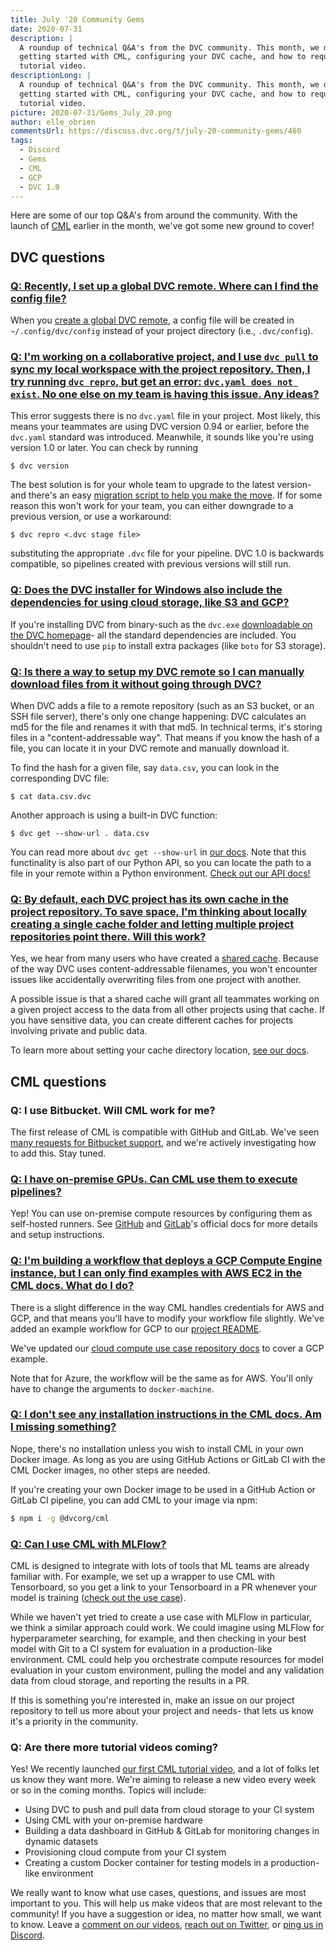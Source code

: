 ```yaml
---
title: July '20 Community Gems
date: 2020-07-31
description: |
  A roundup of technical Q&A's from the DVC community. This month, we discuss 
  getting started with CML, configuring your DVC cache, and how to request a 
  tutorial video.
descriptionLong: |
  A roundup of technical Q&A's from the DVC community. This month, we discuss 
  getting started with CML, configuring your DVC cache, and how to request a 
  tutorial video.
picture: 2020-07-31/Gems_July_20.png
author: elle_obrien
commentsUrl: https://discuss.dvc.org/t/july-20-community-gems/460
tags:
  - Discord
  - Gems
  - CML
  - GCP
  - DVC 1.0
---
```


Here are some of our top Q&A's from around the community. With the launch of
[CML](https://cml.dev) earlier in the month, we've got some new ground to cover!

## DVC questions

### [Q: Recently, I set up a global DVC remote. Where can I find the config file?](https://discordapp.com/channels/485586884165107732/563406153334128681/717673618217238598)

When you
[create a global DVC remote](https://dvc.org/doc/command-reference/remote/list#options),
a config file will be created in `~/.config/dvc/config` instead of your project
directory (i.e., `.dvc/config`).

### [Q: I'm working on a collaborative project, and I use `dvc pull` to sync my local workspace with the project repository. Then, I try running `dvc repro`, but get an error: `dvc.yaml does not exist`. No one else on my team is having this issue. Any ideas?](https://discordapp.com/channels/485586884165107732/485596304961962003/731188065078345799)

This error suggests there is no `dvc.yaml` file in your project. Most likely,
this means your teammates are using DVC version 0.94 or earlier, before the
`dvc.yaml` standard was introduced. Meanwhile, it sounds like you're using
version 1.0 or later. You can check by running

```dvc
$ dvc version
```

The best solution is for your whole team to upgrade to the latest version- and
there's an easy
[migration script to help you make the move](https://towardsdatascience.com/automatically-migrate-your-project-from-dvc-0-94-to-dvc-1-x-416a5b9e837b).
If for some reason this won't work for your team, you can either downgrade to a
previous version, or use a workaround:

```dvc
$ dvc repro <.dvc stage file>
```

substituting the appropriate `.dvc` file for your pipeline. DVC 1.0 is backwards
compatible, so pipelines created with previous versions will still run.

### [Q: Does the DVC installer for Windows also include the dependencies for using cloud storage, like S3 and GCP?](https://discordapp.com/channels/485586884165107732/485596304961962003/715717911574216735)

If you're installing DVC from binary-such as the `dvc.exe`
[downloadable on the DVC homepage](https://dvc.org/)- all the standard
dependencies are included. You shouldn't need to use `pip` to install extra
packages (like `boto` for S3 storage).

### [Q: Is there a way to setup my DVC remote so I can manually download files from it without going through DVC?](https://discordapp.com/channels/485586884165107732/563406153334128681/717458695709130764)

When DVC adds a file to a remote repository (such as an S3 bucket, or an SSH
file server), there's only one change happening: DVC calculates an md5 for the
file and renames it with that md5. In technical terms, it's storing files in a
"content-addressable way". That means if you know the hash of a file, you can
locate it in your DVC remote and manually download it.

To find the hash for a given file, say `data.csv`, you can look in the
corresponding DVC file:

```dvc
$ cat data.csv.dvc
```

Another approach is using a built-in DVC function:

```dvc
$ dvc get --show-url . data.csv
```

You can read more about `dvc get --show-url` in
[our docs](https://dvc.org/doc/command-reference/get#options). Note that this
functinality is also part of our Python API, so you can locate the path to a
file in your remote within a Python environment.
[Check out our API docs!](https://dvc.org/doc/api-reference/get_url)

### [Q: By default, each DVC project has its own cache in the project repository. To save space, I'm thinking about locally creating a single cache folder and letting multiple project repositories point there. Will this work?](https://discordapp.com/channels/485586884165107732/563406153334128681/736164141701791815)

Yes, we hear from many users who have created a
[shared cache](https://dvc.org/doc/use-cases/shared-development-server#configure-the-external-shared-cache).
Because of the way DVC uses content-addressable filenames, you won't encounter
issues like accidentally overwriting files from one project with another.

A possible issue is that a shared cache will grant all teammates working on a
given project access to the data from all other projects using that cache. If
you have sensitive data, you can create different caches for projects involving
private and public data.

To learn more about setting your cache directory location,
[see our docs](https://dvc.org/doc/command-reference/cache/dir).

## CML questions

### Q: I use Bitbucket. Will CML work for me?

The first release of CML is compatible with GitHub and GitLab. We've seen
[many requests for Bitbucket support](https://github.com/iterative/cml/issues/140),
and we're actively investigating how to add this. Stay tuned.

### [Q: I have on-premise GPUs. Can CML use them to execute pipelines?](https://discordapp.com/channels/485586884165107732/728693131557732403/730070747388706867)

Yep! You can use on-premise compute resources by configuring them as self-hosted
runners. See
[GitHub](https://docs.github.com/en/actions/hosting-your-own-runners/about-self-hosted-runners)
and [GitLab](https://docs.gitlab.com/runner/)'s official docs for more details
and setup instructions.

### [Q: I'm building a workflow that deploys a GCP Compute Engine instance, but I can only find examples with AWS EC2 in the CML docs. What do I do?](https://discordapp.com/channels/485586884165107732/728693131557732403/730688592787275806)

There is a slight difference in the way CML handles credentials for AWS and GCP,
and that means you'll have to modify your workflow file slightly. We've added an
example workflow for GCP to our
[project README](https://github.com/iterative/cml#allocating-cloud-resources-with-cml).

We've updated our
[cloud compute use case repository docs](https://github.com/iterative/cml_cloud_case#using-a-different-cloud-service)
to cover a GCP example.

Note that for Azure, the workflow will be the same as for AWS. You'll only have
to change the arguments to `docker-machine`.

### [Q: I don't see any installation instructions in the CML docs. Am I missing something?](https://discordapp.com/channels/485586884165107732/728693131557732403/733659483758133269)

Nope, there's no installation unless you wish to install CML in your own Docker
image. As long as you are using GitHub Actions or GitLab CI with the CML Docker
images, no other steps are needed.

If you're creating your own Docker image to be used in a GitHub Action or GitLab
CI pipeline, you can add CML to your image via npm:

```bash
$ npm i -g @dvcorg/cml
```

### [Q: Can I use CML with MLFlow?](https://www.youtube.com/watch?v=9BgIDqAzfuA&lc=Ugw-VxQqAaqi9hmqB3t4AaABAg)

CML is designed to integrate with lots of tools that ML teams are already
familiar with. For example, we set up a wrapper to use CML with Tensorboard, so
you get a link to your Tensorboard in a PR whenever your model is training
([check out the use case](https://github.com/iterative/cml_tensorboard_case/pull/3)).

While we haven't yet tried to create a use case with MLFlow in particular, we
think a similar approach could work. We could imagine using MLFlow for
hyperparameter searching, for example, and then checking in your best model with
Git to a CI system for evaluation in a production-like environment. CML could
help you orchestrate compute resources for model evaluation in your custom
environment, pulling the model and any validation data from cloud storage, and
reporting the results in a PR.

If this is something you're interested in, make an issue on our project
repository to tell us more about your project and needs- that lets us know it's
a priority in the community.

### Q: Are there more tutorial videos coming?

Yes! We recently launched
[our first CML tutorial video](https://dvc.org/blog/first-mlops-tutorial), and a
lot of folks let us know they want more. We're aiming to release a new video
every week or so in the coming months. Topics will include:

- Using DVC to push and pull data from cloud storage to your CI system
- Using CML with your on-premise hardware
- Building a data dashboard in GitHub & GitLab for monitoring changes in dynamic
  datasets
- Provisioning cloud compute from your CI system
- Creating a custom Docker container for testing models in a production-like
  environment

We really want to know what use cases, questions, and issues are most important
to you. This will help us make videos that are most relevant to the community!
If you have a suggestion or idea, no matter how small, we want to know. Leave a
[comment on our videos](https://youtu.be/9BgIDqAzfuA),
[reach out on Twitter](https://twitter.com/dvcorg), or
[ping us in Discord](https://discord.gg/bzA6uY7).
